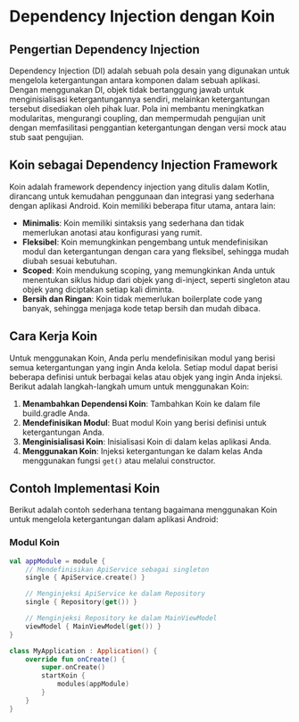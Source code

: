 # Dependency Injection dengan Koin

## Pengertian Dependency Injection

Dependency Injection (DI) adalah sebuah pola desain yang digunakan untuk mengelola ketergantungan antara komponen dalam sebuah aplikasi. Dengan menggunakan DI, objek tidak bertanggung jawab untuk menginisialisasi ketergantungannya sendiri, melainkan ketergantungan tersebut disediakan oleh pihak luar. Pola ini membantu meningkatkan modularitas, mengurangi coupling, dan mempermudah pengujian unit dengan memfasilitasi penggantian ketergantungan dengan versi mock atau stub saat pengujian.

## Koin sebagai Dependency Injection Framework

Koin adalah framework dependency injection yang ditulis dalam Kotlin, dirancang untuk kemudahan penggunaan dan integrasi yang sederhana dengan aplikasi Android. Koin memiliki beberapa fitur utama, antara lain:

- **Minimalis**: Koin memiliki sintaksis yang sederhana dan tidak memerlukan anotasi atau konfigurasi yang rumit.
- **Fleksibel**: Koin memungkinkan pengembang untuk mendefinisikan modul dan ketergantungan dengan cara yang fleksibel, sehingga mudah diubah sesuai kebutuhan.
- **Scoped**: Koin mendukung scoping, yang memungkinkan Anda untuk menentukan siklus hidup dari objek yang di-inject, seperti singleton atau objek yang diciptakan setiap kali diminta.
- **Bersih dan Ringan**: Koin tidak memerlukan boilerplate code yang banyak, sehingga menjaga kode tetap bersih dan mudah dibaca.

## Cara Kerja Koin

Untuk menggunakan Koin, Anda perlu mendefinisikan modul yang berisi semua ketergantungan yang ingin Anda kelola. Setiap modul dapat berisi beberapa definisi untuk berbagai kelas atau objek yang ingin Anda injeksi. Berikut adalah langkah-langkah umum untuk menggunakan Koin:

1. **Menambahkan Dependensi Koin**: Tambahkan Koin ke dalam file build.gradle Anda.
2. **Mendefinisikan Modul**: Buat modul Koin yang berisi definisi untuk ketergantungan Anda.
3. **Menginisialisasi Koin**: Inisialisasi Koin di dalam kelas aplikasi Anda.
4. **Menggunakan Koin**: Injeksi ketergantungan ke dalam kelas Anda menggunakan fungsi `get()` atau melalui constructor.

## Contoh Implementasi Koin

Berikut adalah contoh sederhana tentang bagaimana menggunakan Koin untuk mengelola ketergantungan dalam aplikasi Android:

### Modul Koin

```kotlin
val appModule = module {
    // Mendefinisikan ApiService sebagai singleton
    single { ApiService.create() }

    // Menginjeksi ApiService ke dalam Repository
    single { Repository(get()) }

    // Menginjeksi Repository ke dalam MainViewModel
    viewModel { MainViewModel(get()) }
}
```

```kotlin
class MyApplication : Application() {
    override fun onCreate() {
        super.onCreate()
        startKoin {
            modules(appModule)
        }
    }
}
```
